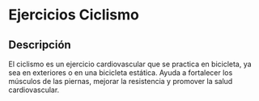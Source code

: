 # Ejercicios Ciclismo

## Descripción

El ciclismo es un ejercicio cardiovascular que se practica en bicicleta, ya sea en exteriores o en una bicicleta estática. Ayuda a fortalecer los músculos de las piernas, mejorar la resistencia y promover la salud cardiovascular.

